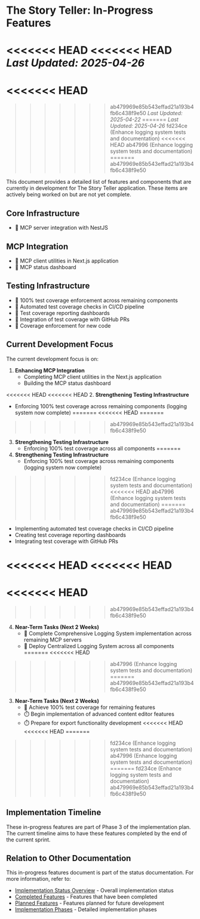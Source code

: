 # The Story Teller: In-Progress Features

<<<<<<< HEAD
<<<<<<< HEAD
*Last Updated: 2025-04-26*
=======
<<<<<<< HEAD
=======
>>>>>>> ab479969e85b543effad21a193b4fb6c438f9e50
*Last Updated: 2025-04-22*
=======
*Last Updated: 2025-04-26*
>>>>>>> fd234ce (Enhance logging system tests and documentation)
<<<<<<< HEAD
>>>>>>> ab47996 (Enhance logging system tests and documentation)
=======
>>>>>>> ab479969e85b543effad21a193b4fb6c438f9e50

This document provides a detailed list of features and components that are currently in development for The Story Teller application. These items are actively being worked on but are not yet complete.

## Core Infrastructure

- 🔄 MCP server integration with NestJS

## MCP Integration

- 🔄 MCP client utilities in Next.js application
- 🔄 MCP status dashboard

## Testing Infrastructure

- 🔄 100% test coverage enforcement across remaining components
- 🔄 Automated test coverage checks in CI/CD pipeline
- 🔄 Test coverage reporting dashboards
- 🔄 Integration of test coverage with GitHub PRs
- 🔄 Coverage enforcement for new code

## Current Development Focus

The current development focus is on:

1. **Enhancing MCP Integration**
   - Completing MCP client utilities in the Next.js application
   - Building the MCP status dashboard

<<<<<<< HEAD
<<<<<<< HEAD
2. **Strengthening Testing Infrastructure**
   - Enforcing 100% test coverage across remaining components (logging system now complete)
=======
<<<<<<< HEAD
=======
>>>>>>> ab479969e85b543effad21a193b4fb6c438f9e50
3. **Strengthening Testing Infrastructure**
   - Enforcing 100% test coverage across all components
=======
2. **Strengthening Testing Infrastructure**
   - Enforcing 100% test coverage across remaining components (logging system now complete)
>>>>>>> fd234ce (Enhance logging system tests and documentation)
<<<<<<< HEAD
>>>>>>> ab47996 (Enhance logging system tests and documentation)
=======
>>>>>>> ab479969e85b543effad21a193b4fb6c438f9e50
   - Implementing automated test coverage checks in CI/CD pipeline
   - Creating test coverage reporting dashboards
   - Integrating test coverage with GitHub PRs

<<<<<<< HEAD
<<<<<<< HEAD
=======
<<<<<<< HEAD
=======
>>>>>>> ab479969e85b543effad21a193b4fb6c438f9e50
4. **Near-Term Tasks (Next 2 Weeks)**
   - 🔄 Complete Comprehensive Logging System implementation across remaining MCP servers
   - 🔄 Deploy Centralized Logging System across all components
=======
<<<<<<< HEAD
>>>>>>> ab47996 (Enhance logging system tests and documentation)
=======
>>>>>>> ab479969e85b543effad21a193b4fb6c438f9e50
3. **Near-Term Tasks (Next 2 Weeks)**
   - 🔄 Achieve 100% test coverage for remaining features
   - ⏱️ Begin implementation of advanced content editor features
   - ⏱️ Prepare for export functionality development
<<<<<<< HEAD
<<<<<<< HEAD
=======
>>>>>>> fd234ce (Enhance logging system tests and documentation)
>>>>>>> ab47996 (Enhance logging system tests and documentation)
=======
>>>>>>> fd234ce (Enhance logging system tests and documentation)
>>>>>>> ab479969e85b543effad21a193b4fb6c438f9e50

## Implementation Timeline

These in-progress features are part of Phase 3 of the implementation plan. The current timeline aims to have these features completed by the end of the current sprint.

## Relation to Other Documentation

This in-progress features document is part of the status documentation. For more information, refer to:

- [Implementation Status Overview](./overview.md) - Overall implementation status
- [Completed Features](./completed.md) - Features that have been completed
- [Planned Features](./planned.md) - Features planned for future development
- [Implementation Phases](../plan/phases.md) - Detailed implementation phases 